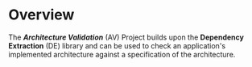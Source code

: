 # Overview
The ***Architecture Validation*** (AV) Project builds upon the **Dependency Extraction** (DE) library and can be used to check an application's implemented architecture against a specification of the architecture.


